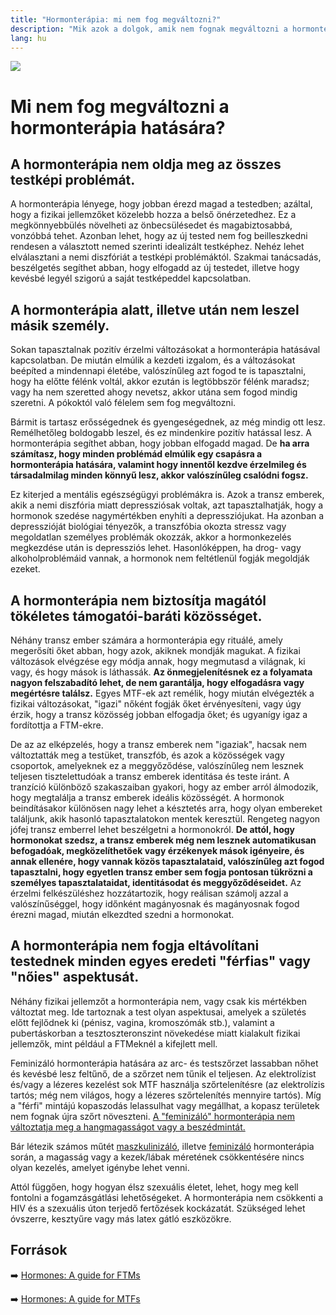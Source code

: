 ```yaml
---
title: "Hormonterápia: mi nem fog megváltozni?"
description: "Mik azok a dolgok, amik nem fognak megváltozni a hormonterápia hatására?"
lang: hu
---
```


<div class="header-image"><img src="assets/images/undraw_coolness.svg" /></div>

# Mi nem fog megváltozni a hormonterápia hatására?

## A hormonterápia nem oldja meg az összes testképi problémát.

A hormonterápia lényege, hogy jobban érezd magad a testedben; azáltal, hogy a fizikai jellemzőket közelebb hozza a belső önérzetedhez. Ez a megkönnyebbülés növelheti az önbecsülésedet és magabiztosabbá, vonzóbbá tehet. Azonban lehet, hogy az új tested nem fog beilleszkedni rendesen a választott nemed szerinti idealizált testképhez. Nehéz lehet elválasztani a nemi diszfóriát a testképi problémáktól. Szakmai tanácsadás, beszélgetés segíthet abban, hogy elfogadd az új testedet, illetve hogy kevésbé legyél szigorú a saját testképeddel kapcsolatban.

## A hormonterápia alatt, illetve után nem leszel másik személy.

Sokan tapasztalnak pozitív érzelmi változásokat a hormonterápia hatásával kapcsolatban. De miután elmúlik a kezdeti izgalom, és a változásokat beépíted a mindennapi életébe, valószínűleg azt fogod te is tapasztalni, hogy ha előtte félénk voltál, akkor ezután is legtöbbször félénk maradsz; vagy ha nem szeretted ahogy nevetsz, akkor utána sem fogod mindig szeretni. A pókoktól való félelem sem fog megváltozni.

Bármit is tartasz erősségednek és gyengeségednek, az még mindig ott lesz. Remélhetőleg boldogabb leszel, és ez mindenkire pozitív hatással lesz. A hormonterápia segíthet abban, hogy jobban elfogadd magad. De **ha arra számítasz, hogy minden problémád elmúlik egy csapásra a hormonterápia hatására, valamint hogy innentől kezdve érzelmileg és társadalmilag minden könnyű lesz, akkor valószínűleg csalódni fogsz.**

Ez kiterjed a mentális egészségügyi problémákra is. Azok a transz emberek, akik a nemi diszfória miatt depressziósak voltak, azt tapasztalhatják, hogy a hormonok szedése nagymértékben enyhíti a depressziójukat. Ha azonban a depresszióját biológiai tényezők, a transzfóbia okozta stressz vagy megoldatlan személyes problémák okozzák, akkor a hormonkezelés megkezdése után is depressziós lehet. Hasonlóképpen, ha drog- vagy alkoholproblémáid vannak, a hormonok nem feltétlenül fogják megoldják ezeket. 

## A hormonterápia nem biztosítja magától tökéletes támogatói-baráti közösséget.

Néhány transz ember számára a hormonterápia egy rituálé, amely megerősíti őket abban, hogy azok, akiknek mondják magukat. A fizikai változások elvégzése egy módja annak, hogy megmutasd a világnak, ki vagy, és hogy mások is láthassák. **Az önmegjelenítésnek ez a folyamata nagyon felszabadító lehet, de nem garantálja, hogy elfogadásra vagy megértésre találsz.** Egyes MTF-ek azt remélik, hogy miután elvégezték a fizikai változásokat, "igazi" nőként fogják őket érvényesíteni, vagy úgy érzik, hogy a transz közösség jobban elfogadja őket; és ugyanígy igaz a fordítottja a FTM-ekre.

De az az elképzelés, hogy a transz emberek nem "igaziak", hacsak nem változtatták meg a testüket, transzfób, és azok a közösségek vagy csoportok, amelyeknek ez a meggyőződése, valószínűleg nem lesznek teljesen tisztelettudóak a transz emberek identitása és teste iránt. A tranzíció különböző szakaszaiban gyakori, hogy az ember arról álmodozik, hogy megtalálja a transz emberek ideális közösségét. A hormonok beindításakor különösen nagy lehet a késztetés arra, hogy olyan embereket találjunk, akik hasonló tapasztalatokon mentek keresztül. Rengeteg nagyon jófej transz emberrel lehet beszélgetni a hormonokról. **De attól, hogy hormonokat szedsz, a transz emberek még nem lesznek automatikusan befogadóak, megközelíthetőek vagy érzékenyek mások igényeire, és annak ellenére, hogy vannak közös tapasztalataid, valószínűleg azt fogod tapasztalni, hogy egyetlen transz ember sem fogja pontosan tükrözni a személyes tapasztalataidat, identitásodat és meggyőződéseidet.** Az érzelmi felkészüléshez hozzátartozik, hogy reálisan számolj azzal a valószínűséggel, hogy időnként magányosnak és magányosnak fogod érezni magad, miután elkezdted szedni a hormonokat. 

## A hormonterápia nem fogja eltávolítani testednek minden egyes eredeti "férfias" vagy "nőies" aspektusát.

Néhány fizikai jellemzőt a hormonterápia nem, vagy csak kis mértékben változtat meg. Ide tartoznak a test olyan aspektusai, amelyek a születés előtt fejlődnek ki (pénisz, vagina, kromoszómák stb.), valamint a pubertáskorban a tesztoszteronszint növekedése miatt kialakult fizikai jellemzők, mint például a FTMeknél a kifejlett mell.

Feminizáló hormonterápia hatására az arc- és testszőrzet lassabban nőhet és kevésbé lesz feltűnő, de a szőrzet nem tűnik el teljesen. Az elektrolízist és/vagy a lézeres kezelést sok MTF használja szőrtelenítésre (az elektrolízis tartós; még nem világos, hogy a lézeres szőrtelenítés mennyire tartós). Míg a "férfi" mintájú kopaszodás lelassulhat vagy megállhat, a kopasz területek nem fognak újra szőrt növeszteni. [A "feminizáló" hormonterápia nem változtatja meg a hangmagasságot vagy a beszédmintát.](/#/entry?id=feminizalas-hangfeminizacio)

Bár létezik számos műtét [maszkulinizáló](/#/entry?id=maszkulinizalas-mutetek), illetve [feminizáló](/#/entry?id=feminizalas-mutetek) hormonterápia során, a magasság vagy a kezek/lábak méretének csökkentésére nincs olyan kezelés, amelyet igénybe lehet venni.

Attól függően, hogy hogyan élsz szexuális életet, lehet, hogy meg kell fontolni a fogamzásgátlási lehetőségeket. A hormonterápia nem csökkenti a HIV és a szexuális úton terjedő fertőzések kockázatát. Szükséged lehet óvszerre, kesztyűre vagy más latex gátló eszközökre.


## Források

➡️ [Hormones: A guide for FTMs](https://d31kydh6n6r5j5.cloudfront.net/uploads/sites/161/2019/08/hormones_FTM.pdf)

➡️ [Hormones: A guide for MTFs](https://d31kydh6n6r5j5.cloudfront.net/uploads/sites/161/2019/08/hormones_MTF.pdf)